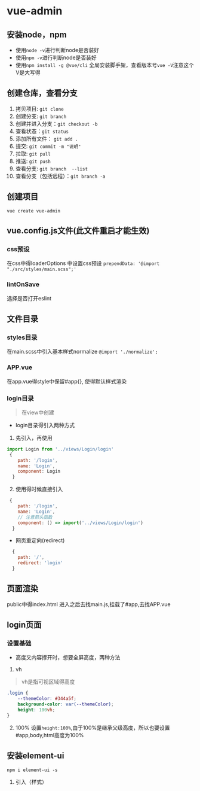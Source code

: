 # vue-admin
## 安装node，npm
- 使用`node -v`进行判断node是否装好
- 使用`npm -v`进行判断node是否装好
- 使用`npm install -g @vue/cli` 全局安装脚手架，查看版本号`vue -V`注意这个V是大写得
## 创建仓库，查看分支
1. 拷贝项目: `git clone`
2. 创建分支: `git branch`
3. 创建并进入分支：`git checkout -b`
4. 查看状态：`git status`
5. 添加所有文件： `git add .`
6. 提交: `git commit -m "说明"`
7. 拉取: `git pull`
8. 推送: `git push`
9. 查看分支: `git branch  --list`
10. 查看分支（包括远程）：`git branch -a`
## 创建项目
`vue create vue-admin`
## vue.config.js文件(此文件重启才能生效)
### css预设
在css中得loaderOptions 中设置css预设
`prependData: '@import "./src/styles/main.scss";'`
### lintOnSave
选择是否打开eslint

## 文件目录
### styles目录
在main.scss中引入基本样式normalize
`@import './normalize';`
### APP.vue
在app.vue得style中保留#app{}, 使得默认样式渲染
### login目录
> 在view中创建
- login目录得引入两种方式
1. 先引入，再使用
```js
import Login from '../views/Login/login'
 {
    path: '/login',
    name: 'Login',
    component: Login
  }
```
2. 使用得时候直接引入
```js
 {
    path: '/login',
    name: 'Login',
    // 注意箭头函数
    component: () => import('../views/Login/login')
  }
```
- 网页重定向(redirect)
```js
  {
    path: '/',
    redirect: 'login'
  }
```
## 页面渲染
public中得index.html 进入之后去找main.js,挂载了#app,去找APP.vue

## login页面
### 设置基础
- 高度又内容撑开时，想要全屏高度，两种方法
1. vh
> vh是指可视区域得高度
```css
.login {
    --themeColor: #344a5f;
    background-color: var(--themeColor);
    height: 100vh;
}
```
2. 100%
设置`height:100%`,由于100%是继承父级高度，所以也要设置#app,body,html高度为100%
## 安装element-ui
`npm i element-ui -s`
1. 引入（样式）
